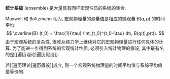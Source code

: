 
**统计系综** (ensemble) 是大量具有同样宏观性质的系统的集合.

Maxwell 和 Boltzmann 认为, 宏观物理量的测量值是相应的微观量 $B(q,p)$ 的时间平均:
$$
\overline{B} (t_0) = \frac{1}{\tau} \int_{t_0}^{t_0+\tau} dt\, B(q(t),p(t)).
$$
由于宏观系统的复杂性, 很难从纯力学上继续对它的宏观物理量进行任何具体的计算. 为了能进一步得到系统的宏观统计性质, 必须引入统计物理的假设, 其中最有名的是[[遍历理论|遍历假设]].

若[[遍历理论|遍历假设]]成立, 则一个宏观系统物理量的时间平均值与系综平均值是等价的.